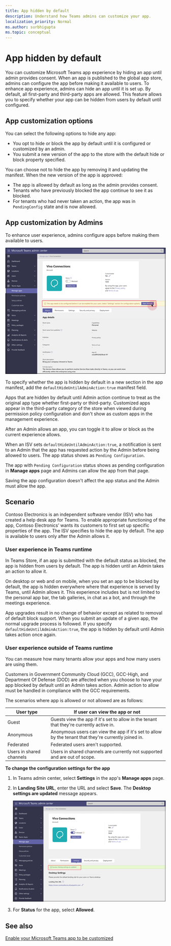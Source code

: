```yaml
---
title: App hidden by default
description: Understand how Teams admins can customize your app.
localization_priority: Normal
ms.author: surbhigupta
ms.topic: conceptual
---
```


# App hidden by default

You can customize Microsoft Teams app experience by hiding an app until admin provides consent. When an app is published to the global app store, admins can configure the app before making it available to users. To enhance app experience, admins can hide an app until it is set up. By default, all first-party and third-party apps are allowed. This feature allows you to specify whether your app can be hidden from users by default until configured.

## App customization options

You can select the following options to hide any app:

* You opt to hide or block the app by default until it is configured or customized by an admin.
* You submit a new version of the app to the store with the default hide or block property specified.

You can choose not to hide the app by removing it and updating the manifest. When the new version of the app is approved:

* The app is allowed by default as long as the admin provides consent.
* Tenants who have previously blocked the app continue to see it as blocked.
* For tenants who had never taken an action, the app was in `PendingConfig` state and is now allowed.

## App customization by Admins

To enhance user experience, admins configure apps before making them available to users.

![App configure before enabling](../../assets/images/apps-in-meetings/appconfiguremessage.png)

To specify whether the app is hidden by default in a new section in the app manifest, add the `defaultHideUntilAdminAction:true` manifest field.

Apps that are hidden by default until Admin action continue to treat as the original app type whether first-party or third-party. Customized apps appear in the third-party category of the store when viewed during permission policy configuration and don't show as custom apps in the management experience.

After an Admin allows an app, you can toggle it to allow or block as the current experience allows.

When an ISV sets `defaultHideUntilAdminAction:true`, a notification is sent to an Admin that the app has requested action by the Admin before being allowed to users. The app status shows as `Pending Configuration`.

The app with `Pending Configuration` status shows as pending configuration in **Manage apps** page and Admins can allow the app from that page.

Saving the app configuration doesn't affect the app status and the Admin must allow the app.

## Scenario

Contoso Electronics is an independent software vendor (ISV) who has created a help desk app for Teams. To enable appropriate functioning of the app, Contoso Electronics’ wants its customers to first set up specific properties of the app. The ISV specifies to hide the app by default. The app is available to users only after the Admin allows it.

### User experience in Teams runtime

In Teams Store, if an app is submitted with the default status as blocked, the app is hidden from users by default. The app is hidden until an Admin takes an action to allow it.

On desktop or web and on mobile, when you set an app to be blocked by default, the app is hidden everywhere where that experience is served by Teams, until Admin allows it. This experience includes but is not limited to the personal app bar, the tab galleries, in chat as a bot, and through the meetings experience.

App upgrades result in no change of behavior except as related to removal of default block support. When you submit an update of a given app, the normal upgrade process is followed. If you specify `defaultHideUntilAdminAction:true`, the app is hidden by default until Admin takes action once again.

### User experience outside of Teams runtime

You can measure how many tenants allow your apps and how many users are using them.

Customers in Government Community Cloud (GCC), GCC-High, and Department Of Defense (DOD) are affected when you choose to have your app blocked by default until an Admin takes action. Admin action to allow must be handled in compliance with the GCC requirements.

The scenarios where app is allowed or not allowed are as follows:

| User type | If user can view the app or not |
| --------- | --------- |
| Guest | Guests view the app if it's set to allow in the tenant that they're currently active in. |
| Anonymous | Anonymous users can view the app if it's set to allow by the tenant that they're currently joined in. |
| Federated | Federated users aren't supported. |
| Users in shared channels | Users in shared channels are currently not supported and are out of scope. |

**To change the configuration settings for the app**

1. In Teams admin center, select **Settings** in the app's **Manage apps** page.
1. In **Landing Site URL**, enter the URL and select **Save**. The **Desktop settings are updated** message appears.

    ![Change settings for app](../../assets/images/apps-in-meetings/appsettingschange.png)

1. For **Status** for the app, select **Allowed**.

## See also

[Enable your Microsoft Teams app to be customized](enable-app-customization.md)